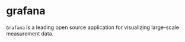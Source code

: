 grafana
=======

`Grafana` is a leading open source application for visualizing large-scale
measurement data.
